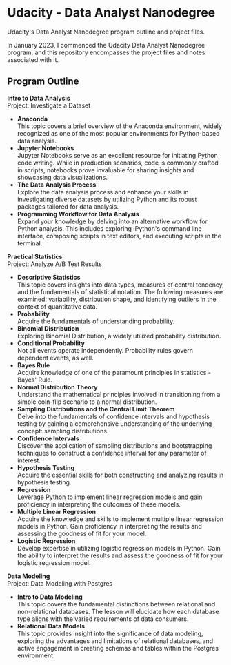 # Udacity - Data Analyst Nanodegree
Udacity's Data Analyst Nanodegree program outline and project files.

In January 2023, I commenced the Udacity Data Analyst Nanodegree program, and 
this repository encompasses the project files and notes associated with it.

## Program Outline
**Intro to Data Analysis**    
Project: Investigate a Dataset
* **Anaconda**  
This topic covers a brief overview of the Anaconda environment, widely recognized as one of the most popular environments for Python-based data analysis.
* **Jupyter Notebooks**  
Jupyter Notebooks serve as an excellent resource for initiating Python code writing. While in production scenarios, code is commonly crafted in scripts, notebooks prove invaluable for sharing insights and showcasing data visualizations.
* **The Data Analysis Process**  
Explore the data analysis process and enhance your skills in investigating diverse datasets by utilizing Python and its robust packages tailored for data analysis.
* **Programming Workflow for Data Analysis**  
Expand your knowledge by delving into an alternative workflow for Python analysis. This includes exploring IPython's command line interface, composing scripts in text editors, and executing scripts in the terminal.

**Practical Statistics**  
Project: Analyze A/B Test Results
* **Descriptive Statistics**  
This topic covers insights into data types, measures of central tendency, and the fundamentals of statistical notation. The following measures are examined: variability, distribution shape, and identifying outliers in the context of quantitative data.
* **Probability**  
Acquire the fundamentals of understanding probability.
* **Binomial Distribution**  
Exploring Binomial Distribution, a widely utilized probability distribution.
* **Conditional Probability**  
Not all events operate independently. Probability rules govern dependent events, as well.
* **Bayes Rule**  
Acquire knowledge of one of the paramount principles in statistics - Bayes' Rule.
* **Normal Distribution Theory**  
Understand the mathematical principles involved in transitioning from a simple coin-flip scenario to a normal distribution.
* **Sampling Distributions and the Central Limit Theorem**  
Delve into the fundamentals of confidence intervals and hypothesis testing by gaining a comprehensive understanding of the underlying concept: sampling distributions.
* **Confidence Intervals**  
Discover the application of sampling distributions and bootstrapping techniques to construct a confidence interval for any parameter of interest.
* **Hypothesis Testing**  
Acquire the essential skills for both constructing and analyzing results in hypothesis testing.
* **Regression**  
Leverage Python to implement linear regression models and gain proficiency in interpreting the outcomes of these models.
* **Multiple Linear Regression**  
Acquire the knowledge and skills to implement multiple linear regression models in Python. Gain proficiency in interpreting the results and assessing the goodness of fit for your model.
* **Logistic Regression**  
Develop expertise in utilizing logistic regression models in Python. Gain the ability to interpret the results and assess the goodness of fit for your logistic regression model.
 
**Data Modeling**  
Project: Data Modeling with Postgres
* **Intro to Data Modeling**  
This topic covers the fundamental distinctions between relational and non-relational databases. The lesson will elucidate how each database type aligns with the varied requirements of data consumers.
* **Relational Data Models**  
This topic provides insight into the significance of data modeling, exploring the advantages and limitations of relational databases, and active engagement in creating schemas and tables within the Postgres environment.


